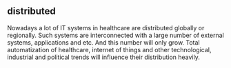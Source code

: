 ## distributed
Nowadays a lot of IT systems in healthcare are distributed globally or regionally. Such systems are interconnected with a large number of external systems, applications and etc. And this number will only grow. Total automatization of healthcare, internet of things and other technological, industrial and political trends will influence their distribution heavily.